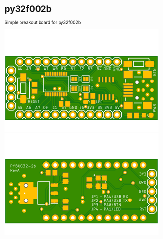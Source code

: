 # py32f002b
Simple breakout board for py32f002b

![Board Top](Hardware/py32f002b/images/py32f002b-Top.png)
![Board Bottom](Hardware/py32f002b/images/py32f002b-Bot.png)
